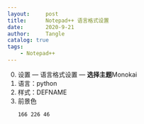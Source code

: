 ```yaml
---
layout:     post
title:      Notepad++ 语言格式设置
date:       2020-9-21
author:     Tangle
catalog: true
tags:
    - Notepad++
---
```


0. 设置 — 语言格式设置 — **选择主题**Monokai
0. 语言：python
0. 样式：DEFNAME
0. 前景色
    ```
    166 226 46
    ```
